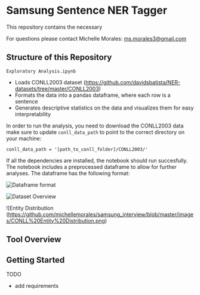 # Samsung Sentence NER Tagger

This repository contains the necessary 

For questions please contact Michelle Morales: ms.morales3@gmail.com

## Structure of this Repository

`Exploratory Analysis.ipynb` 
- Loads CONLL2003 dataset (https://github.com/davidsbatista/NER-datasets/tree/master/CONLL2003)
- Formats the data into a pandas dataframe, where each row is a sentence
- Generates descriptive statistics on the data and visualizes them for easy interpretability 

In order to run the analysis, you need to download the CONLL2003 data make sure to update `conll_data_path` to point to the correct directory on your machine:

`conll_data_path = '[path_to_conll_folder]/CONLL2003/'`

If all the dependencies are installed, the notebook should run succesfully. The notebook includes a preprocessed dataframe to allow for further analyses. The dataframe has the following format:

![Dataframe format](https://github.com/michellemorales/samsung_interview/blob/master/images/Dataframe%20Format.png)


![Dataset Overview](https://github.com/michellemorales/samsung_interview/blob/master/images/CONLL%20Dataset%20Overview.png)

![Entity Distribution (https://github.com/michellemorales/samsung_interview/blob/master/images/CONLL%20Entity%20Distribution.png)



## Tool Overview
## Getting Started


TODO
- add requirements
